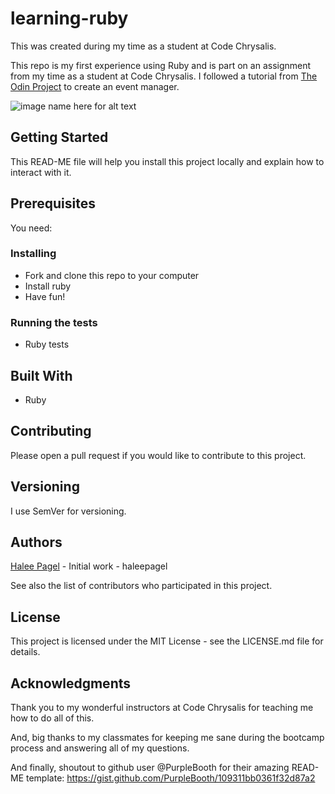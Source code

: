 # learning-ruby

This was created during my time as a student at Code Chrysalis.

This repo is my first experience using Ruby and is part on an assignment from my time as a student at Code Chrysalis. I followed a tutorial from [The Odin Project](theodinproject.com) to create an event manager.

![image name here for alt text](images/imagefilepathhere.png)

## Getting Started

This READ-ME file will help you install this project locally and explain how to interact with it.

## Prerequisites

You need:

### Installing

- Fork and clone this repo to your computer
- Install ruby
- Have fun!

### Running the tests

- Ruby tests

## Built With

- Ruby

## Contributing

Please open a pull request if you would like to contribute to this project.

## Versioning

I use SemVer for versioning.

## Authors

[Halee Pagel](https://github.com/haleepagel) - Initial work - haleepagel

See also the list of contributors who participated in this project.

## License

This project is licensed under the MIT License - see the LICENSE.md file for details.

## Acknowledgments

Thank you to my wonderful instructors at Code Chrysalis for teaching me how to do all of this.

And, big thanks to my classmates for keeping me sane during the bootcamp process and answering all of my questions.

And finally, shoutout to github user @PurpleBooth for their amazing READ-ME template: <https://gist.github.com/PurpleBooth/109311bb0361f32d87a2>
